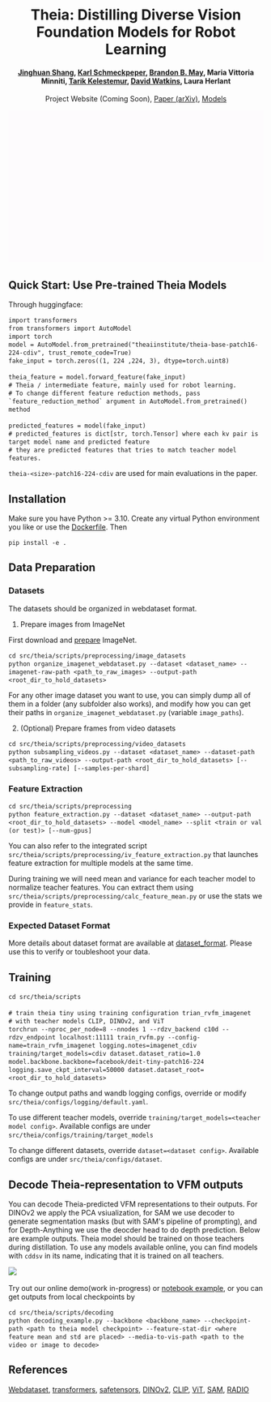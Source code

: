 <h1 align="center">Theia: Distilling Diverse Vision Foundation Models for Robot Learning</h1>

<h4 align="center">
    <a href="https://www3.cs.stonybrook.edu/~jishang" target="_blank">Jinghuan Shang</a>, <a href="https://sites.google.com/view/karlschmeckpeper" target="_blank">Karl Schmeckpeper</a>, <a href="https://scholar.google.com/citations?user=_UnlC7IAAAAJ&hl=en" target="_blank">Brandon B. May</a>, Maria Vittoria Minniti, <a href="http://kelestemur.com" target="_blank">Tarik Kelestemur</a>, <a href="https://davidjosephwatkins.com" target="_blank">David Watkins</a>, Laura Herlant
</h4>
<p align="center">
<a href="" target="_blank"></a>Project Website (Coming Soon), <a href="https://arxiv.org/abs/2407.20179" target="_blank">Paper (arXiv)</a>, <a href="https://huggingface.co/collections/theaiinstitute/theia-66a7a6ae80a707547c358cce" target="_blank">Models</a>
</p>

<p align="center">
<!-- <img src="doc/theia_overview.gif"> -->
<img src="doc/theia_overview.gif" height="300px">
</p>

## Quick Start: Use Pre-trained Theia Models
Through huggingface:
```
import transformers
from transformers import AutoModel
import torch
model = AutoModel.from_pretrained("theaiinstitute/theia-base-patch16-224-cdiv", trust_remote_code=True)
fake_input = torch.zeros((1, 224 ,224, 3), dtype=torch.uint8)

theia_feature = model.forward_feature(fake_input)
# Theia / intermediate feature, mainly used for robot learning.
# To change different feature reduction methods, pass `feature_reduction_method` argument in AutoModel.from_pretrained() method

predicted_features = model(fake_input)
# predicted_features is dict[str, torch.Tensor] where each kv pair is target model name and predicted feature
# they are predicted features that tries to match teacher model features.
```

`theia-<size>-patch16-224-cdiv` are used for main evaluations in the paper.

## Installation
Make sure you have Python >= 3.10. Create any virtual Python environment you like or use the [Dockerfile](./Dockerfile). Then
```
pip install -e .
```

## Data Preparation

### Datasets
The datasets should be organized in webdataset format.

1. Prepare images from ImageNet

First download and [prepare](https://gist.github.com/antoinebrl/7d00d5cb6c95ef194c737392ef7e476a) ImageNet.
```
cd src/theia/scripts/preprocessing/image_datasets
python organize_imagenet_webdataset.py --dataset <dataset_name> --imagenet-raw-path <path_to_raw_images> --output-path <root_dir_to_hold_datasets>
```
For any other image dataset you want to use, you can simply dump all of them in a folder (any subfolder also works), and modify how you can get their paths in `organize_imagenet_webdataset.py` (variable `image_paths`).

2. (Optional) Prepare frames from video datasets

```
cd src/theia/scripts/preprocessing/video_datasets
python subsampling_videos.py --dataset <dataset_name> --dataset-path <path_to_raw_videos> --output-path <root_dir_to_hold_datasets> [--subsampling-rate] [--samples-per-shard]
```

### Feature Extraction
```
cd src/theia/scripts/preprocessing
python feature_extraction.py --dataset <dataset_name> --output-path <root_dir_to_hold_datasets> --model <model_name> --split <train or val (or test)> [--num-gpus]
```

You can also refer to the integrated script `src/theia/scripts/preprocessing/iv_feature_extraction.py` that launches feature extraction for multiple models at the same time.

During training we will need mean and variance for each teacher model to normalize teacher features. You can extract them using `src/theia/scripts/preprocessing/calc_feature_mean.py` or use the stats we provide in `feature_stats`.

### Expected Dataset Format
More details about dataset format are available at [dataset_format](doc/dataset_format). Please use this to verify or toubleshoot your data.

## Training
```
cd src/theia/scripts

# train theia tiny using training configuration trian_rvfm_imagenet
# with teacher models CLIP, DINOv2, and ViT
torchrun --nproc_per_node=8 --nnodes 1 --rdzv_backend c10d --rdzv_endpoint localhost:11111 train_rvfm.py --config-name=train_rvfm_imagenet logging.notes=imagenet_cdiv training/target_models=cdiv dataset.dataset_ratio=1.0 model.backbone.backbone=facebook/deit-tiny-patch16-224 logging.save_ckpt_interval=50000 dataset.dataset_root=<root_dir_to_hold_datasets>
```

To change output paths and wandb logging configs, override or modify `src/theia/configs/logging/default.yaml`.

To use different teacher models, override `training/target_models=<teacher model config>`. Available configs are under `src/theia/configs/training/target_models`

To change different datasets, override `dataset=<dataset config>`. Available configs are under `src/theia/configs/dataset`.




## Decode Theia-representation to VFM outputs

You can decode Theia-predicted VFM representations to their outputs. For DINOv2 we apply the PCA vsiualization, for SAM we use decoder to generate segmentation masks (but with SAM's pipeline of prompting), and for Depth-Anything we use the deocder head to do depth prediction. Below are example outputs. Theia model should be trained on those teachers during distillation. To use any models available online, you can find models with `cddsv` in its name, indicating that it is trained on all teachers.

![](doc/more_decoding_visualization.png)

Try out our online demo(work in-progress) or [notebook example](src/theia/example/decode_to_vfms.ipynb), or you can get outputs from local checkpoints by
```
cd src/theia/scripts/decoding
python decoding_example.py --backbone <backbone_name> --checkpoint-path <path to theia model checkpoint> --feature-stat-dir <where feature mean and std are placed> --media-to-vis-path <path to the video or image to decode>
```


## References
[Webdataset](https://github.com/webdataset/webdataset), [transformers](https://github.com/huggingface/transformers), [safetensors](https://huggingface.co/docs/safetensors/en/index), [DINOv2](https://github.com/facebookresearch/dinov2), [CLIP](https://github.com/openai/CLIP), [ViT](https://github.com/google-research/vision_transformer), [SAM](https://github.com/facebookresearch/segment-anything), [RADIO](https://github.com/NVlabs/RADIO)

